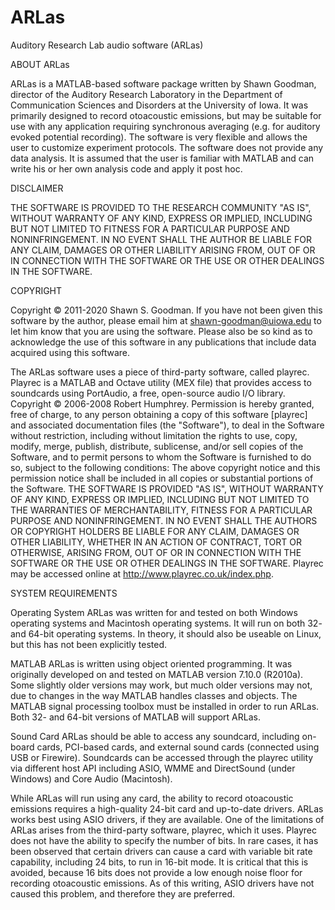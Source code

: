# ARLas
Auditory Research Lab audio software (ARLas)

ABOUT ARLas

ARLas is a MATLAB-based software package written by Shawn Goodman, director of the Auditory Research Laboratory in the Department of Communication Sciences and Disorders at the University of Iowa. It was primarily designed to record otoacoustic emissions, but may be suitable for use with any application requiring synchronous averaging (e.g. for auditory evoked potential recording). The software is very flexible and allows the user to customize experiment protocols. The software does not provide any data analysis. It is assumed that the user is familiar with MATLAB and can write his or her own analysis code and apply it post hoc. 

DISCLAIMER

THE SOFTWARE IS PROVIDED TO THE RESEARCH COMMUNITY "AS IS", WITHOUT WARRANTY OF ANY KIND, EXPRESS OR IMPLIED, INCLUDING BUT NOT LIMITED TO FITNESS FOR A PARTICULAR PURPOSE AND NONINFRINGEMENT. IN NO EVENT SHALL THE AUTHOR BE LIABLE FOR ANY CLAIM, DAMAGES OR OTHER LIABILITY ARISING FROM, OUT OF OR IN CONNECTION WITH THE SOFTWARE OR THE USE OR OTHER DEALINGS IN THE SOFTWARE.

COPYRIGHT

Copyright © 2011-2020 Shawn S. Goodman. If you have not been given this software by the author, please email him at 
shawn-goodman@uiowa.edu to let him know that you are using the software.  Please also be so kind as to acknowledge the use of this software in any publications that include data acquired using this software.

The ARLas software uses a piece of third-party software, called playrec.  Playrec is a MATLAB and Octave utility (MEX file) that provides access to soundcards using PortAudio, a free, open-source audio I/O library. Copyright © 2006-2008 Robert Humphrey.  Permission is hereby granted, free of charge, to any person obtaining a copy of this software [playrec] and associated documentation files (the "Software"), to deal in the Software without restriction, including without limitation the rights to use, copy, modify, merge, publish, distribute, sublicense, and/or sell copies of the Software, and to permit persons to whom the Software is furnished to do so, subject to the following conditions: The above copyright notice and this permission notice shall be included in all copies or substantial portions of the Software. THE SOFTWARE IS PROVIDED "AS IS", WITHOUT WARRANTY OF ANY KIND, EXPRESS OR IMPLIED, INCLUDING BUT NOT LIMITED TO THE WARRANTIES OF MERCHANTABILITY, FITNESS FOR A PARTICULAR PURPOSE AND NONINFRINGEMENT. IN NO EVENT SHALL THE AUTHORS OR COPYRIGHT HOLDERS BE LIABLE FOR ANY CLAIM, DAMAGES OR OTHER LIABILITY, WHETHER IN AN ACTION OF CONTRACT, TORT OR OTHERWISE, ARISING FROM, OUT OF OR IN CONNECTION WITH THE SOFTWARE OR THE USE OR OTHER DEALINGS IN THE SOFTWARE.  Playrec may be accessed online at http://www.playrec.co.uk/index.php.


SYSTEM  REQUIREMENTS

Operating System
ARLas was written for and tested on both Windows operating systems and Macintosh operating systems. It will run on both 32- and 64-bit operating systems. In theory, it should also be useable on Linux, but this has not been explicitly tested.  

MATLAB
ARLas is written using object oriented programming.  It was originally developed on and tested on MATLAB version 7.10.0 (R2010a).  Some slightly older versions may work, but much older versions may not, due to changes in the way MATLAB handles classes and objects.  The MATLAB signal processing toolbox must be installed in order to run ARLas. Both 32- and 64-bit versions of MATLAB will support ARLas.

Sound Card
ARLas should be able to access any soundcard, including on-board cards, PCI-based cards, and external sound cards (connected using USB or Firewire).  Soundcards can be accessed through the playrec utility via different host API including ASIO, WMME and DirectSound (under Windows) and Core Audio (Macintosh).  

While ARLas will run using any card, the ability to record otoacoustic emissions requires a high-quality 24-bit card and up-to-date drivers.  ARLas works best using ASIO drivers, if they are available.  One of the limitations of ARLas arises from the third-party software, playrec, which it uses.  Playrec does not have the ability to specify the number of bits.  In rare cases, it has been observed that certain drivers can cause a card with variable bit rate capability, including 24 bits, to run in 16-bit mode.  It is critical that this is avoided, because 16 bits does not provide a low enough noise floor for recording otoacoustic emissions.  As of this writing, ASIO drivers have not caused this problem, and therefore they are preferred.  

